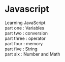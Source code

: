 # Javascript
Learning JavaScript 
 <br>
 part one : Variables
 <br>
 part two : conversion
 <br>
 part three : operator
 <br>
 part four : memory 
 <br>
 part five : String 
 <br>
 part six : Number and Math 
